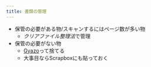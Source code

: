 ```yaml
---
title: 書類の管理
---
```


* 保管の必要がある物/スキャンするにはページ数が多い物
  * *クリアファイル整理法*で管理
* 保管の必要がない物
  * [Gyazo](Gyazo.md)って捨てる
  * 大事目ならScrapboxにも貼っておく
